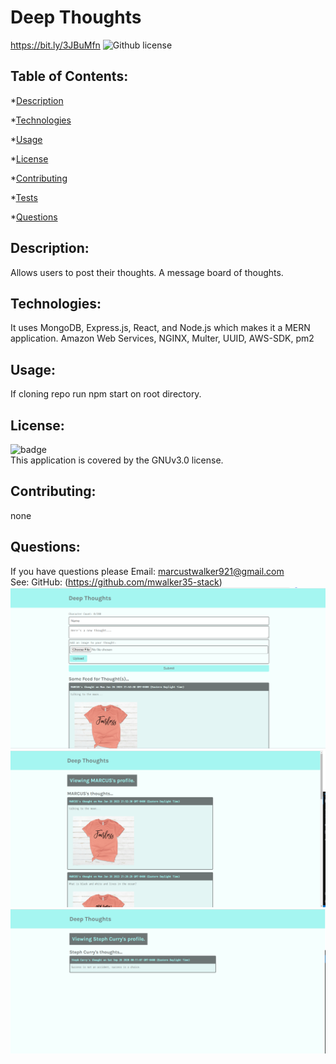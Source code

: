 # Deep Thoughts
https://bit.ly/3JBuMfn
  ![Github license](https://img.shields.io/badge/license-GNUv3.0-green.svg)
  ## Table of Contents:
  *[Description](#Description)

  *[Technologies](#Technologies)

  *[Usage](#Usage)

  *[License](#License)

  *[Contributing](#Contributing)

  *[Tests](#Tests)

  *[Questions](#Questions)

  ## Description: 
  Allows users to post their thoughts. A message board of thoughts.  

  ## Technologies:
  It uses MongoDB, Express.js, React, and Node.js which makes it a MERN application. Amazon Web Services, NGINX, Multer, UUID, AWS-SDK, pm2

  ## Usage:
  If cloning repo run npm start on root directory.

  ## License:
  ![badge](https://img.shields.io/badge/license-GNUv3.0-green)
  <br />
  This application is covered by the GNUv3.0 license. 

  ## Contributing:
  none

  ## Questions:
  If you have questions please Email: marcustwalker921@gmail.com<br />
  See: GitHub:  (https://github.com/mwalker35-stack)
  ![alt text](client/src/Images/Screenshot%20deep%20thoughts.png)<br />
  ![alt text](client/src/Images/Screenshot%20marcus%20thoughts.png)<br />
  ![alt text](client/src/Images/Screenshot%20steph%20curry.png)<br />
